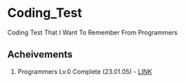 # Coding_Test

Coding Test That I Want To Remember From Programmers

## Acheivements

1. Programmers Lv.0 Complete (23.01.05) - <a href="https://github.com/MatheGoD/coding_test">LINK</a>
